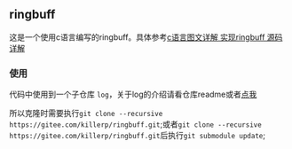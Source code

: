 ## ringbuff

这是一个使用c语言编写的ringbuff。具体参考[c语言图文详解 实现ringbuff 源码详解](https://blog.csdn.net/weixin_44821644/article/details/108274738)

### 使用


代码中使用到一个子仓库 `log`，关于log的介绍请看仓库readme或者[点我](https://blog.csdn.net/weixin_44821644/article/details/108263911)

所以克隆时需要执行`git clone --recursive https://gitee.com/killerp/ringbuff.git`;或者`git clone --recursive https://gitee.com/killerp/ringbuff.git`后执行`git submodule update`;